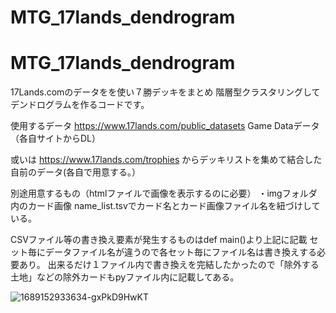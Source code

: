 # MTG_17lands_dendrogram

# MTG_17lands_dendrogram




17Lands.comのデータをを使い７勝デッキをまとめ
階層型クラスタリングしてデンドログラムを作るコードです。

使用するデータ
https://www.17lands.com/public_datasets
Game Dataデータ（各自サイトからDL）

或いは
https://www.17lands.com/trophies
からデッキリストを集めて結合した自前のデータ(各自で用意する。）


別途用意するもの（htmlファイルで画像を表示するのに必要）
・imgフォルダ内のカード画像
name_list.tsvでカード名とカード画像ファイル名を紐づけしている。


CSVファイル等の書き換え要素が発生するものはdef main()より上記に記載
セット毎にデータファイル名が違うので各セット毎にファイル名は書き換えする必要あり。
出来るだけ１ファイル内で書き換えを完結したかったので「除外する土地」などの除外カードもpyファイル内に記載してある。

![1689152933634-gxPkD9HwKT](https://github.com/ManaBurnSaito/MTG_17lands_dendrogram/assets/139425458/d60ea8cf-f2e8-432e-8f33-8e551d2a20d1)
